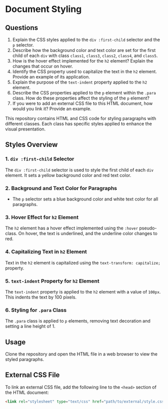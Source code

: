 # Document Styling
## Questions

1. Explain the CSS styles applied to the `div :first-child` selector and the `p` selector.
2. Describe how the background color and text color are set for the first child of each `div` with class `class1`, `class3`, `class2`, `class4`, and `class5`.
3. How is the hover effect implemented for the `h2` element? Explain the changes that occur on hover.
4. Identify the CSS property used to capitalize the text in the `h2` element. Provide an example of its application.
5. Explain the purpose of the `text-indent` property applied to the `h2` element.
6. Describe the CSS properties applied to the `p` element within the `.para` class. How do these properties affect the styling of the `p` element?
7. If you were to add an external CSS file to this HTML document, how would you link it? Provide an example.

This repository contains HTML and CSS code for styling paragraphs with different classes. Each class has specific styles applied to enhance the visual presentation.

## Styles Overview

### 1. `div :first-child` Selector

The `div :first-child` selector is used to style the first child of each `div` element. It sets a yellow background color and red text color.

### 2. Background and Text Color for Paragraphs

- The `p` selector sets a blue background color and white text color for all paragraphs.

### 3. Hover Effect for `h2` Element

The `h2` element has a hover effect implemented using the `:hover` pseudo-class. On hover, the text is underlined, and the underline color changes to red.

### 4. Capitalizing Text in `h2` Element

Text in the `h2` element is capitalized using the `text-transform: capitalize;` property.

### 5. `text-indent` Property for `h2` Element

The `text-indent` property is applied to the `h2` element with a value of `100px`. This indents the text by 100 pixels.

### 6. Styling for `.para` Class

The `.para` class is applied to `p` elements, removing text decoration and setting a line height of 1.



## Usage

Clone the repository and open the HTML file in a web browser to view the styled paragraphs.

## External CSS File

To link an external CSS file, add the following line to the `<head>` section of the HTML document:

```html
<link rel="stylesheet" type="text/css" href="path/to/external/style.css">
